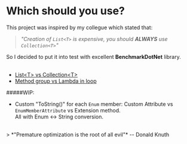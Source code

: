 
# Which should you use?
This project was inspired by my collegue which stated that:
<br>
> *"Creation of `List<T>` is expensive, you should __ALWAYS__ use `Collection<T>`"*  

So I decided to put it into test with excellent **BenchmarkDotNet** library.
<br><br>
* [List\<T\> vs Collection\<T\>](WhichShouldYouUse/Benchmarks/ListVsCollection/Results.md)  
* [Method group vs Lambda in loop](WhichShouldYouUse/Benchmarks/MethodGroupVsLambda/Results.md)

#####WIP:
* Custom "ToString()" for each `Enum` member: Custom Attribute vs `EnumMemberAttribute` vs Extension method.  
All with Enum <-> String conversion.

<br>
>  *"Premature optimization is the root of all evil"* -- Donald Knuth 
